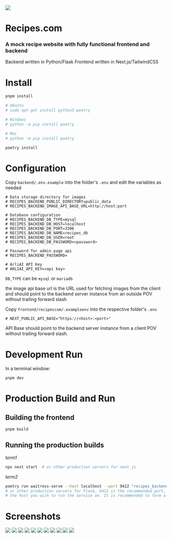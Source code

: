![](screenshots/homepage_view.png)

# Recipes.com

### A mock recipe website with fully functional frontend and backend

Backend written in Python/Flask
Frontend written in Next.js/TailwindCSS

# Install

```sh
pnpm install

# Ubuntu
# sudo apt-get install python3-poetry

# Windows
# python -m pip install poetry

# Mac
# python -m pip install poetry

poetry install
```

# Configuration

Copy `backend/.env.example` into the folder's `.env` and edit the variables as needed

```
# Data storage directory for images
# RECIPES_BACKEND_PUBLIC_DIRECTORY=public_data
# RECIPES_BACKEND_IMAGE_API_BASE_URL=http://host:port

# Database configuration
# RECIPES_BACKEND_DB_TYPE=mysql
# RECIPES_BACKEND_DB_HOST=localhost
# RECIPES_BACKEND_DB_PORT=3306
# RECIPES_BACKEND_DB_NAME=recipes_db
# RECIPES_BACKEND_DB_USER=root
# RECIPES_BACKEND_DB_PASSWORD=<password>

# Password for admin page api
# RECIPES_BACKEND_PASSWORD=

# ArliAI API Key
# ARLIAI_API_KEY=<api key>
```

`DB_TYPE` can be `mysql` or `mariadb`

the image api base url is the URL used for fetching images from the client and should point to the backend server instance from an outside POV without trailing forward slash

Copy `frontend/recipescom/.exampleenv` into the respective folder's `.env`

```
# NEXT_PUBLIC_API_BASE="https://<host>:<port>"
```

API Base should point to the backend server instance from a client POV without trailing forward slash.

# Development Run

In a terminal window:

```sh
pnpm dev
```

# Production Build and Run

## Building the frontend

```sh
pnpm build
```

## Running the production builds

_term1_

```sh
npx next start  # or other production servers for next js
```

_term2_

```sh
poetry run waitress-serve --host localhost --port 9422 "recipes_backend_server:app"
# or other production servers for Flask, 9422 is the recommended port, change localhost to
# the host you wish to run the service on. It is recommended to form a reverse proxy setup.
```

# Screenshots

![](screenshots/homepage.png)
![](screenshots/search.png)
![](screenshots/recipe_banner.png)
![](screenshots/recipe_content.png)
![](screenshots/about.png)
![](screenshots/admin_login.png)
![](screenshots/admin.png)
![](screenshots/empty_recipe.png)
![](screenshots/edit_recipe.png)
![](screenshots/ai_button.png)
![](screenshots/ai_generation_popup.png)
